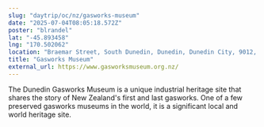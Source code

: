 ```yaml
---
slug: "daytrip/oc/nz/gasworks-museum"
date: "2025-07-04T08:05:18.572Z"
poster: "blrandel"
lat: "-45.893458"
lng: "170.502062"
location: "Braemar Street, South Dunedin, Dunedin, Dunedin City, 9012, New Zealand"
title: "Gasworks Museum"
external_url: https://www.gasworksmuseum.org.nz/
---
```

The Dunedin Gasworks Museum is a unique industrial heritage site that shares the story of New Zealand's first and last gasworks. One of a few preserved gasworks museums in the world, it is a significant local and world heritage site.
